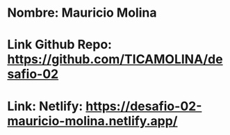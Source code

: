 # Nombre: Mauricio Molina

# Link Github Repo: https://github.com/TICAMOLINA/desafio-02

# Link: Netlify: https://desafio-02-mauricio-molina.netlify.app/
